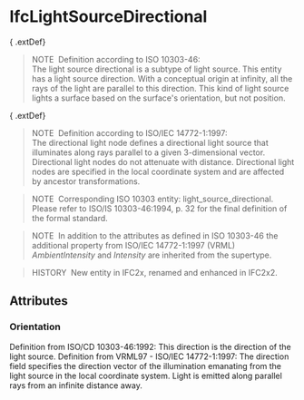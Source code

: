 # IfcLightSourceDirectional

{ .extDef}
> NOTE&nbsp; Definition according to ISO 10303-46:  
> The light source directional is a subtype of light source. This entity has a light source direction. With a conceptual origin at infinity, all the rays of the light are parallel to this direction. This kind of light source lights a surface based on the surface's orientation, but not position.

{ .extDef}
> NOTE&nbsp; Definition according to ISO/IEC 14772-1:1997:  
> The directional light node defines a directional light source that illuminates along rays parallel to a given 3-dimensional vector. Directional light nodes do not attenuate with distance. Directional light nodes are specified in the local coordinate system and are affected by ancestor transformations.

> NOTE&nbsp; Corresponding ISO 10303 entity: light_source_directional. Please refer to ISO/IS 10303-46:1994, p. 32 for the final definition of the formal standard.

> NOTE&nbsp; In addition to the attributes as defined in ISO 10303-46 the additional property from ISO/IEC 14772-1:1997 (VRML) _AmbientIntensity_ and _Intensity_ are inherited from the supertype.

> HISTORY&nbsp; New entity in IFC2x, renamed and enhanced in IFC2x2.

## Attributes

### Orientation
Definition from ISO/CD 10303-46:1992: This direction is the direction of the light source.
Definition from VRML97 - ISO/IEC 14772-1:1997: The direction field specifies the direction vector of the illumination emanating from the light source in the local coordinate system. Light is emitted along parallel rays from an infinite distance away.
